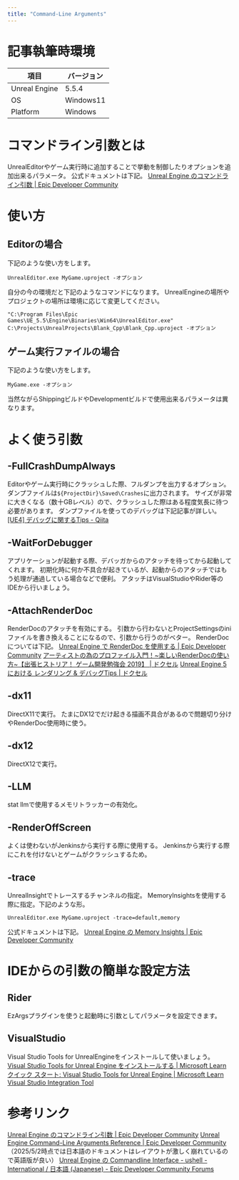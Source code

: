 ```yaml
---
title: "Command-Line Arguments"
---
```

# 記事執筆時環境
| 項目              | バージョン       |
|-------------------|------------------|
| Unreal Engine     | 5.5.4            |
| OS           | Windows11   |
| Platform | Windows |

# コマンドライン引数とは
UnrealEditorやゲーム実行時に追加することで挙動を制御したりオプションを追加出来るパラメータ。
公式ドキュメントは下記。
[Unreal Engine のコマンドライン引数 | Epic Developer Community](https://dev.epicgames.com/documentation/ja-jp/unreal-engine/command-line-arguments-in-unreal-engine)

# 使い方
## Editorの場合
下記のような使い方をします。
```
UnrealEditor.exe MyGame.uproject -オプション
```

自分の今の環境だと下記のようなコマンドになります。
UnrealEngineの場所やプロジェクトの場所は環境に応じて変更してください。
```
"C:\Program Files\Epic Games\UE_5.5\Engine\Binaries\Win64\UnrealEditor.exe" C:\Projects\UnrealProjects\Blank_Cpp\Blank_Cpp.uproject -オプション
```

## ゲーム実行ファイルの場合
下記のような使い方をします。
```
MyGame.exe -オプション
```
当然ながらShippingビルドやDevelopmentビルドで使用出来るパラメータは異なります。

# よく使う引数
## -FullCrashDumpAlways
Editorやゲーム実行時にクラッシュした際、フルダンプを出力するオプション。
ダンプファイルは`${ProjectDir}\Saved\Crashes`に出力されます。
サイズが非常に大きくなる（数十GBレベル）ので、クラッシュした際はある程度気長に待つ必要があります。
ダンプファイルを使ってのデバッグは下記記事が詳しい。
[\[UE4\] デバッグに関するTips - Qiita](https://qiita.com/donbutsu17/items/93dcf3c3638cd603976f)

## -WaitForDebugger
アプリケーションが起動する際、デバッガからのアタッチを待ってから起動してくれます。
初期化時に何か不具合が起きているが、起動からのアタッチではもう処理が通過している場合などで便利。
アタッチはVisualStudioやRider等のIDEから行いましょう。

## -AttachRenderDoc
RenderDocのアタッチを有効にする。
引数から行わないとProjectSettingsのiniファイルを書き換えることになるので、引数から行うのがベター。
RenderDocについては下記。
[Unreal Engine で RenderDoc を使用する | Epic Developer Community](https://dev.epicgames.com/documentation/ja-jp/unreal-engine/using-renderdoc-with-unreal-engine)
[アーティストの為のプロファイル入門！~楽しいRenderDocの使い方~【出張ヒストリア！ ゲーム開発勉強会 2019】 \| ドクセル](https://www.docswell.com/s/EpicGamesJapan/59GRJK-UE4_HistoriaCaravan19_RenderDoc)
[Unreal Engine 5 における レンダリング & デバッグTips \| ドクセル](https://www.docswell.com/s/EpicGamesJapan/5Q8Q67-2023-12-21-185240#p149)

## -dx11
DirectX11で実行。
たまにDX12でだけ起きる描画不具合があるので問題切り分けやRenderDoc使用時に使う。

## -dx12
DirectX12で実行。

## -LLM
stat llmで使用するメモリトラッカーの有効化。

## -RenderOffScreen
よくは使わないがJenkinsから実行する際に使用する。
Jenkinsから実行する際にこれを付けないとゲームがクラッシュするため。

## -trace
UnrealInsightでトレースするチャンネルの指定。
MemoryInsightsを使用する際に指定。下記のような形。
```
UnrealEditor.exe MyGame.uproject -trace=default,memory
```
公式ドキュメントは下記。
[Unreal Engine の Memory Insights | Epic Developer Community](https://dev.epicgames.com/documentation/ja-jp/unreal-engine/memory-insights-in-unreal-engine)

# IDEからの引数の簡単な設定方法
## Rider
EzArgsプラグインを使うと起動時に引数としてパラメータを設定できます。

## VisualStudio
Visual Studio Tools for UnrealEngineをインストールして使いましょう。
[Visual Studio Tools for Unreal Engine をインストールする \| Microsoft Learn](https://learn.microsoft.com/ja-jp/visualstudio/gamedev/unreal/get-started/vs-tools-unreal-install)
[クイック スタート: Visual Studio Tools for Unreal Engine \| Microsoft Learn](https://learn.microsoft.com/ja-jp/visualstudio/gamedev/unreal/get-started/vs-tools-unreal-quickstart#command-line-argument-dropdown)
[Visual Studio Integration Tool](https://zenn.dev/posita33/books/ue5_starter_cpp_and_bp_001/viewer/chap_01_vs2022_integration_tool)


# 参考リンク
[Unreal Engine のコマンドライン引数 | Epic Developer Community](https://dev.epicgames.com/documentation/ja-jp/unreal-engine/command-line-arguments-in-unreal-engine)
[Unreal Engine Command\-Line Arguments Reference | Epic Developer Community](https://dev.epicgames.com/documentation/en-us/unreal-engine/unreal-engine-command-line-arguments-reference)
（2025/5/2時点では日本語のドキュメントはレイアウトが激しく崩れているので英語版が良い）
[Unreal Engine の Commandline Interface \- ushell \- International / 日本語 \(Japanese\) \- Epic Developer Community Forums](https://forums.unrealengine.com/t/unreal-engine-commandline-interface-ushell/1993246)